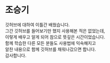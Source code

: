 # 조승기
깃허브에 대하여 이틀간 배웠습니다.  
그간 깃허브를 들어보기만 했지 사용해본 적은 없었는데,  
이렇게 배우고 알게 되어 참으로 뜻깊은 시간이었습니다.  
함께 학습한 다른 모든 분들도 사용법에 익숙해지고  
알찬 내용으로 함께 깃허브를 채워나갔으면 합니다.  
감사합니다.